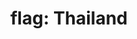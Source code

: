 ---
layout: smileys&emotion
title: "flag: Thailand"
emoji: flag_thailand
permalink: 🇹🇭.html
image: assets/img/3moji/flag_thailand.png
---